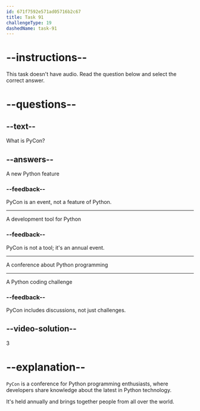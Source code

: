 ```yaml
---
id: 671f7592e571ad05716b2c67
title: Task 91
challengeType: 19
dashedName: task-91
---
```


# --instructions--

This task doesn't have audio. Read the question below and select the correct answer.

# --questions--

## --text--

What is PyCon?

## --answers--

A new Python feature

### --feedback--

PyCon is an event, not a feature of Python.

---

A development tool for Python

### --feedback--

PyCon is not a tool; it's an annual event.

---

A conference about Python programming

---

A Python coding challenge

### --feedback--

PyCon includes discussions, not just challenges.

## --video-solution--

3

# --explanation--

`PyCon` is a conference for Python programming enthusiasts, where developers share knowledge about the latest in Python technology.

It's held annually and brings together people from all over the world.
